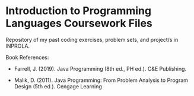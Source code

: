 # Introduction to Programming Languages Coursework Files
Repository of my past coding exercises, problem sets, and project/s in INPROLA.

Book References:
- Farrell, J. (2019). Java Programming (8th ed., PH ed.). C&E Publishing.

- Malik, D. (2011). Java Programming: From Problem Analysis to Program Design (5th ed.). Cengage Learning
